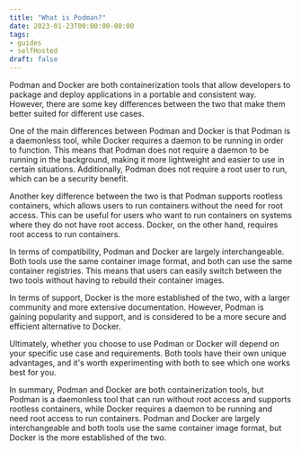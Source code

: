```yaml
---
title: "What is Podman?"
date: 2023-01-23T00:00:00-00:00
tags: 
- guides
- selfHosted
draft: false
---
```

Podman and Docker are both containerization tools that allow developers to package and deploy applications in a portable and consistent way. However, there are some key differences between the two that make them better suited for different use cases.

One of the main differences between Podman and Docker is that Podman is a daemonless tool, while Docker requires a daemon to be running in order to function. This means that Podman does not require a daemon to be running in the background, making it more lightweight and easier to use in certain situations. Additionally, Podman does not require a root user to run, which can be a security benefit.

Another key difference between the two is that Podman supports rootless containers, which allows users to run containers without the need for root access. This can be useful for users who want to run containers on systems where they do not have root access. Docker, on the other hand, requires root access to run containers.

In terms of compatibility, Podman and Docker are largely interchangeable. Both tools use the same container image format, and both can use the same container registries. This means that users can easily switch between the two tools without having to rebuild their container images.

In terms of support, Docker is the more established of the two, with a larger community and more extensive documentation. However, Podman is gaining popularity and support, and is considered to be a more secure and efficient alternative to Docker.

Ultimately, whether you choose to use Podman or Docker will depend on your specific use case and requirements. Both tools have their own unique advantages, and it's worth experimenting with both to see which one works best for you.

In summary, Podman and Docker are both containerization tools, but Podman is a daemonless tool that can run without root access and supports rootless containers, while Docker requires a daemon to be running and need root access to run containers. Podman and Docker are largely interchangeable and both tools use the same container image format, but Docker is the more established of the two.